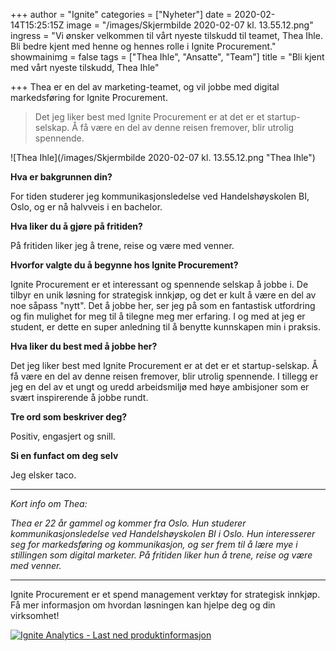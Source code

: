 +++
author = "Ignite"
categories = ["Nyheter"]
date = 2020-02-14T15:25:15Z
image = "/images/Skjermbilde 2020-02-07 kl. 13.55.12.png"
ingress = "Vi ønsker velkommen til vårt nyeste tilskudd til teamet, Thea Ihle. Bli bedre kjent med henne og hennes rolle i Ignite Procurement."
showmainimg = false
tags = ["Thea Ihle", "Ansatte", "Team"]
title = "Bli kjent med vårt nyeste tilskudd, Thea Ihle"

+++
Thea er en del av marketing-teamet, og vil jobbe med digital markedsføring for Ignite Procurement.

> Det jeg liker best med Ignite Procurement er at det er et startup-selskap. Å få være en del av denne reisen fremover, blir utrolig spennende.

![Thea Ihle](/images/Skjermbilde 2020-02-07 kl. 13.55.12.png "Thea Ihle")

**Hva er bakgrunnen din?**

For tiden studerer jeg kommunikasjonsledelse ved Handelshøyskolen BI, Oslo, og er nå halvveis i en bachelor.

**Hva liker du å gjøre på fritiden?**

På fritiden liker jeg å trene, reise og være med venner.

**Hvorfor valgte du å begynne hos Ignite Procurement?**

Ignite Procurement er et interessant og spennende selskap å jobbe i. De tilbyr en unik løsning for strategisk innkjøp, og det er kult å være en del av noe såpass "nytt". Det å jobbe her, ser jeg på som en fantastisk utfordring og fin mulighet for meg til å tilegne meg mer erfaring. I og med at jeg er student, er dette en super anledning til å benytte kunnskapen min i praksis.

**Hva liker du best med å jobbe her?**

Det jeg liker best med Ignite Procurement er at det er et startup-selskap. Å få være en del av denne reisen fremover, blir utrolig spennende. I tillegg er jeg en del av et ungt og uredd arbeidsmiljø med høye ambisjoner som er svært inspirerende å jobbe rundt.

**Tre ord som beskriver deg?**

Positiv, engasjert og snill.

**Si en funfact om deg selv**

Jeg elsker taco.

***

_Kort info om Thea:_

_Thea er 22 år gammel og kommer fra Oslo. Hun studerer kommunikasjonsledelse ved Handelshøyskolen BI i Oslo. Hun interesserer seg for markedsføring og kommunikasjon, og ser frem til å lære mye i stillingen som digital marketer. På fritiden liker hun å trene, reise og være med venner._

***

Ignite Procurement er et spend management verktøy for strategisk innkjøp. Få mer informasjon om hvordan løsningen kan hjelpe deg og din virksomhet!

[![](https://www.ignite.no/images/Last%20ned%20produktinfo%20-%201200%20x100.png "Ignite Analytics - Last ned produktinformasjon")](https://www.ignite.no/ignite-analytics/produktinformasjon/ "Last ned produktinformasjon")